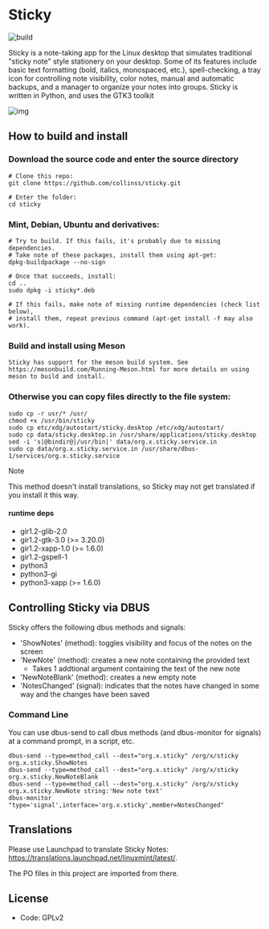 # Sticky
![build](https://github.com/linuxmint/sticky/actions/workflows/build.yml/badge.svg)

Sticky is a note-taking app for the Linux desktop that simulates traditional "sticky note" style stationery on your desktop. Some of its features include basic text formatting (bold, italics, monospaced, etc.), spell-checking, a tray icon for controlling note visibility, color notes, manual and automatic backups, and a manager to organize your notes into groups. Sticky is written in Python, and uses the GTK3 toolkit

![img](https://linuxmint.com/pictures/screenshots/uma/sticky.png)


## How to build and install

### Download the source code and enter the source directory
```
# Clone this repo:
git clone https://github.com/collinss/sticky.git

# Enter the folder:
cd sticky
```
### Mint, Debian, Ubuntu and derivatives:
```
# Try to build. If this fails, it's probably due to missing dependencies.
# Take note of these packages, install them using apt-get:
dpkg-buildpackage --no-sign

# Once that succeeds, install:
cd ..
sudo dpkg -i sticky*.deb

# If this fails, make note of missing runtime dependencies (check list below),
# install them, repeat previous command (apt-get install -f may also work).
```
### Build and install using Meson
```
Sticky has support for the meson build system. See https://mesonbuild.com/Running-Meson.html for more details on using meson to build and install.
```
### Otherwise you can copy files directly to the file system:
```
sudo cp -r usr/* /usr/
chmod +x /usr/bin/sticky
sudo cp etc/xdg/autostart/sticky.desktop /etc/xdg/autostart/
sudo cp data/sticky.desktop.in /usr/share/applications/sticky.desktop
sed -i 's|@bindir@|/usr/bin|' data/org.x.sticky.service.in
sudo cp data/org.x.sticky.service.in /usr/share/dbus-1/services/org.x.sticky.service
```
> [!NOTE]
> This method doesn't install translations, so Sticky may not get translated if you install it this way.

#### runtime deps
- gir1.2-glib-2.0
- gir1.2-gtk-3.0 (>= 3.20.0)
- gir1.2-xapp-1.0 (>= 1.6.0)
- gir1.2-gspell-1
- python3
- python3-gi
- python3-xapp (>= 1.6.0)

## Controlling Sticky via DBUS
Sticky offers the following dbus methods and signals:
- 'ShowNotes' (method): toggles visibility and focus of the notes on the screen
- 'NewNote' (method): creates a new note containing the provided text
    - Takes 1 addtional argument containing the text of the new note
- 'NewNoteBlank' (method): creates a new empty note
- 'NotesChanged' (signal): indicates that the notes have changed in some way and the changes have been saved

### Command Line
You can use dbus-send to call dbus methods (and dbus-monitor for signals) at a command prompt, in a script, etc.
```
dbus-send --type=method_call --dest="org.x.sticky" /org/x/sticky org.x.sticky.ShowNotes
dbus-send --type=method_call --dest="org.x.sticky" /org/x/sticky org.x.sticky.NewNoteBlank
dbus-send --type=method_call --dest="org.x.sticky" /org/x/sticky org.x.sticky.NewNote string:'New note text'
dbus-monitor "type='signal',interface='org.x.sticky',member=NotesChanged"
```

## Translations
Please use Launchpad to translate Sticky Notes: https://translations.launchpad.net/linuxmint/latest/.

The PO files in this project are imported from there.

## License
- Code: GPLv2
